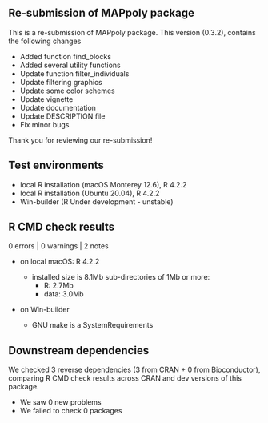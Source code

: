## Re-submission of MAPpoly package

This is a re-submission of MAPpoly package. This version (0.3.2), contains the following changes

  - Added function find_blocks
  - Added several utility functions
  - Update function filter_individuals
  - Update filtering graphics
  - Update some color schemes
  - Update vignette
  - Update documentation 
  - Update DESCRIPTION file
  - Fix minor bugs 

Thank you for reviewing our re-submission!

## Test environments
* local R installation (macOS Monterey 12.6), R 4.2.2
* local R installation (Ubuntu 20.04), R 4.2.2
* Win-builder (R Under development - unstable)

## R CMD check results 

0 errors | 0 warnings | 2 notes

 - on local macOS: R 4.2.2
   * installed size is 8.1Mb
     sub-directories of 1Mb or more:
       * R:      2.7Mb
       * data:   3.0Mb
       
 - on Win-builder    
   * GNU make is a SystemRequirements
   
## Downstream dependencies

We checked 3 reverse dependencies (3 from CRAN + 0 from Bioconductor), comparing R CMD check results across CRAN and dev versions of this package.

 * We saw 0 new problems
 * We failed to check 0 packages
